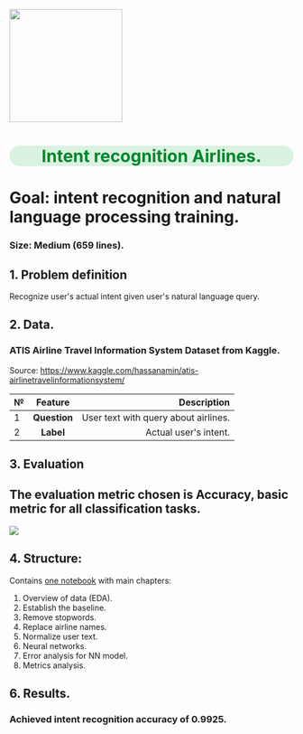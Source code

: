 <p align="left">
   <img src="https://image.freepik.com/free-photo/portrait-smiling-businesswoman-showing-her-boarding-pass_107420-95785.jpg"width="200">
</p>

<h1 style="text-align:center; color:#01872A; font-size:30px;background:#daf2e1;border-radius: 20px;">Intent recognition Airlines.</h1>

# Goal: intent recognition and natural language processing training.
### Size: Medium (659 lines).

## 1. Problem definition

Recognize user's actual intent given user's natural language query.

## 2. Data.
### ATIS Airline Travel Information System Dataset from Kaggle.
Source: https://www.kaggle.com/hassanamin/atis-airlinetravelinformationsystem/

| №    | Feature       | Description|
|------|:-------------:|------------------------------------------------------:|
|1     |**Question**   |User text with query about airlines.                   |
|2     |**Label**      |Actual user's intent.                                  |

## 3. Evaluation
## The evaluation metric chosen is Accuracy, basic metric for all classification tasks.

<img src="https://latex.codecogs.com/gif.latex?Accuracy%20%3D%20%5Cfrac%7BTrue%5C%20Positives%20&plus;%20True%5C%20Negatives%7D%7BTrue%5C%20Positives%20&plus;%20True%5C%20Negatives%20&plus;%20False%5C%20Positives%20&plus;%20False%5C%20Negatives%7D"/> 

## 4. Structure:

Contains <A href="https://nbviewer.org/github/sersonSerson/Projects/blob/master/NaturalLanguage/IntentRecognitionAirlines/IntentRecognitionAirline.ipynb">one notebook</A> with main chapters:
1. Overview of data (EDA).
2. Establish the baseline.
3. Remove stopwords.
4. Replace airline names.
5. Normalize user text.
6. Neural networks.
7. Error analysis for NN model.
8. Metrics analysis.

## 6. Results.
### Achieved intent recognition accuracy of 0.9925.